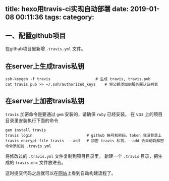 title: hexo用travis-ci实现自动部署
date: 2019-01-08 00:11:36
tags:
category:
---

## 一、配置github项目

在github项目里新增 `.travis.yml` 文件。


## 在server上生成travis私钥

```
ssh-keygen -f travis                    # 生成 travis, travis.pub
cat travis.pub >> ~/.ssh/authorized_keys    # 将公钥添加到服务器认证列表
```

## 在server上加密travis私钥

`travis` 加密命令是要通过 `gem` 安装的，请确保 `ruby` 已经安装。
在 vps 上的项目目录里安装执行下面的命令

```
gem install travis
travis login                        # github 帐号和密码，token 我没登录上
travis encrypt-file travis  --add   # 加密 travis 私钥，--add 会自动将解密命令添加到 .travis.yml
```

将修改过的 `.travis.yml` 文件复制到项目目录里。
新建一个 `.travis` 目录，把生成的 `travis.enc` 文件放进去。

这时提交代码之后就可以在[网站](https://travis-ci.org/)上看到自动构建流程了。
